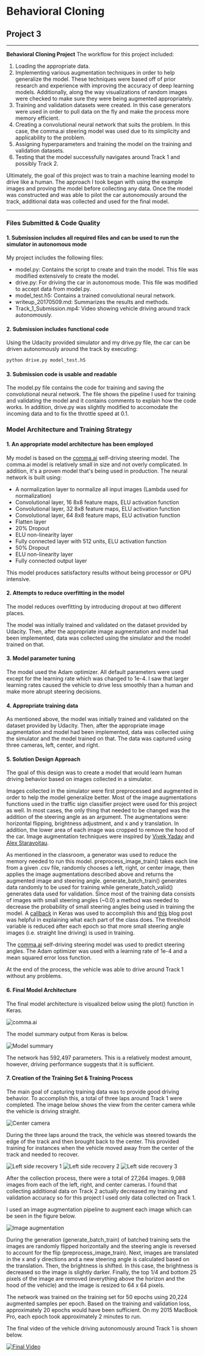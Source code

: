 # **Behavioral Cloning**
## Project 3

---

**Behavioral Cloning Project**
The workflow for this project included:

1. Loading the appropriate data.
2. Implementing various augmentation techniques in order to help generalize the model. These techniques were based off of prior research and experience with improving the accuracy of deep learning models. Additionally, along the way visualizations of random images were checked to make sure they were being augmented appropriately.
3. Training and validation datasets were created. In this case generators were used in order to pull data on the fly and make the process more memory efficient.
4. Creating a convolutional neural network that suits the problem. In this case, the comma.ai steering model was used due to its simplicity and applicability to the problem.
5. Assigning hyperparameters and training the model on the training and validation datasets.
6. Testing that the model successfully navigates around Track 1 and possibly Track 2.

Ultimately, the goal of this project was to train a machine learning model to drive like a human. The approach I took began with using the example images and proving the model before collecting any data. Once the model was constructed and was able to pilot the car autonomously around the track, additional data was collected and used for the final model.

[//]: # (Image References)

[image1]: ./Report_Figures/model.png "Model Visualization"
[image2]: ./Report_Figures/model_summary.png "Model Summary"
[image3]: ./Report_Figures/center_2017_05_05_23_18_59_360.jpg "Center camera"
[image4]: ./Report_Figures/center_2017_05_08_07_33_41_810.jpg "Recovery Sequence 1"
[image5]: ./Report_Figures/center_2017_05_08_07_33_42_167.jpg "Recovery Sequence 2"
[image6]: ./Report_Figures/center_2017_05_08_07_33_42_768.jpg "Recovery Sequence 3"
[image7]: ./Report_Figures/Augmentation_pipeline.png "Image Augmentation Pipeline"

---
### Files Submitted & Code Quality

#### 1. Submission includes all required files and can be used to run the simulator in autonomous mode
My project includes the following files:
- model.py: Contains the script to create and train the model. This file was modified extensively to create the model.
- drive.py: For driving the car in autonomous mode. This file was modified to accept data from model.py.
- model_test.h5: Contains a trained convolutional neural network.
- writeup_20170509.md: Summarizes the results and methods.
- Track_1_Submission.mp4: Video showing vehicle driving around track autonomously.

#### 2. Submission includes functional code
Using the Udacity provided simulator and my drive.py file, the car can be driven autonomously around the track by executing:

```sh
python drive.py model_test.h5
```

#### 3. Submission code is usable and readable
The model.py file contains the code for training and saving the convolutional neural network. The file shows the pipeline I used for training and validating the model and it contains comments to explain how the code works. In addition, drive.py was slightly modified to accomodate the incoming data and to fix the throttle speed at 0.1.

### Model Architecture and Training Strategy

#### 1. An appropriate model architecture has been employed
My model is based on the [comma.ai](https://github.com/commaai/research/blob/master/train_steering_model.py) self-driving steering model. The comma.ai model is relatively small in size and not overly complicated. In addition, it's a proven model that's being used in production. The neural network is built using:

- A normalization layer to normalize all input images (Lambda used for normalization)
- Convolutional layer, 16 8x8 feature maps, ELU activation function
- Convolutional layer, 32 8x8 feature maps, ELU activation function
- Convolutional layer, 64 8x8 feature maps, ELU activation function
- Flatten layer
- 20% Dropout
- ELU non-linearity layer
- Fully connected layer with 512 units, ELU activation function
- 50% Dropout
- ELU non-linearity layer
- Fully connected output layer

This model produces satisfactory results without being processor or GPU intensive.

#### 2. Attempts to reduce overfitting in the model
The model reduces overfitting by introducing dropout at two different places.

The model was initially trained and validated on the dataset provided by Udacity. Then, after the appropriate image augmentation and model had been implemented, data was collected using the simulator and the model trained on that.

#### 3. Model parameter tuning
The model used the Adam optimizer. All default parameters were used except for the learning rate which was changed to 1e-4. I saw that larger learning rates caused the vehicle to drive less smoothly than a human and make more abrupt steering decisions.

#### 4. Appropriate training data
As mentioned above, the model was initially trained and validated on the dataset provided by Udacity. Then, after the appropriate image augmentation and model had been implemented, data was collected using the simulator and the model trained on that. The data was captured using three cameras, left, center, and right.

#### 5. Solution Design Approach
The goal of this design was to create a model that would learn human driving behavior based on images collected in a simulator.

Images collected in the simulator were first preprocessed and augmented in order to help the model generalize better. Most of the image augmentations functions used in the traffic sign classifier project were used for this project as well. In most cases, the only thing that needed to be changed was the addition of the steering angle as an argument. The augmentations were: horizontal flipping, brightness adjustment, and x and y translation. In addition, the lower area of each image was cropped to remove the hood of the car. Image augmentation techniques were inspired by [Vivek Yadav](https://github.com/vxy10/ImageAugmentation) and [Alex Staravoitau](http://navoshta.com/end-to-end-deep-learning/).

As mentioned in the classroom, a generator was used to reduce the memory needed to run this model. preprocess_image_train() takes each line from a given .csv file, randomly chooses a left, right, or center image, then applies the image augmentations described above and returns the augmented image and steering angle. generate_batch_train() generates data randomly to be used for training while generate_batch_valid() generates data used for validation. Since most of the training data consists of images with small steering angles (~0.0) a method was needed to decrease the probability of small steering angles being used in training the model. A [callback](https://keras.io/callbacks/) in Keras was used to accomplish this and [this](https://keunwoochoi.wordpress.com/2016/07/16/keras-callbacks/) blog post was helpful in explaining what each part of the class does. The threshold variable is reduced after each epoch so that more small steering angle images (i.e. straight line driving) is used in training.

The [comma.ai](https://github.com/commaai/research/blob/master/train_steering_model.py) self-driving steering model was used to predict steering angles. The Adam optimizer was used with a learning rate of 1e-4 and a mean squared error loss function.

At the end of the process, the vehicle was able to drive around Track 1 without any problems.

#### 6. Final Model Architecture
The final model architecture is visualized below using the plot() function in Keras.

![comma.ai][image1]

The model summary output from Keras is below.

![Model summary][image2]

The network has 592,497 parameters. This is a relatively modest amount, however, driving performance suggests that it is sufficient.

#### 7. Creation of the Training Set & Training Process

The main goal of capturing training data was to provide good driving behavior. To accomplish this, a total of three laps around Track 1 were completed. The image below shows the view from the center camera while the vehicle is driving straight.

![Center camera][image3]

During the three laps around the track, the vehicle was steered towards the edge of the track and then brought back to the center. This provided training for instances when the vehicle moved away from the center of the track and needed to recover.

![Left side recovery 1][image4]
![Left side recovery 2][image5]
![Left side recovery 3][image6]

After the collection process, there were a total of 27,264 images. 9,088 images from each of the left, right, and center cameras. I found that collecting additional data on Track 2 actually decreased my training and validation accuracy so for this project I used only data collected on Track 1.

I used an image augmentation pipeline to augment each image which can be seen in the figure below.

![Image augmentation][image7]

During the generation (generate_batch_train) of batched training sets the images are randomly flipped horizontally and the steering angle is reversed to account for the flip (preprocess_image_train). Next, images are translated in the x and y directions and a new steering angle is calculated based on the translation. Then, the brightness is shifted. In this case, the brightness is decreased so the image is slightly darker. Finally, the top 1/4 and bottom 25 pixels of the image are removed (everything above the horizon and the hood of the vehicle) and the image is resized to 64 x 64 pixels.

The network was trained on the training set for 50 epochs using 20,224 augmented samples per epoch. Based on the training and validation loss, approximately 20 epochs would have been sufficient. On my 2015 MacBook Pro, each epoch took approximately 2 minutes to run.

The final video of the vehicle driving autonomously around Track 1 is shown below.

[![Final Video](./Report_Figures/center_2017_05_05_23_18_59_360.jpg)](https://youtu.be/oQG3A1VQJsI)
